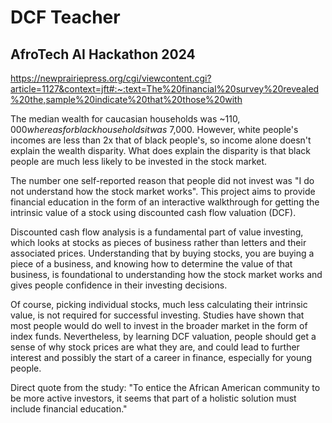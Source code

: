 # DCF Teacher
## AfroTech AI Hackathon 2024



https://newprairiepress.org/cgi/viewcontent.cgi?article=1127&context=jft#:~:text=The%20financial%20survey%20revealed%20the,sample%20indicate%20that%20those%20with

The median wealth for caucasian households was ~$110,000 whereas for black households it was ~$7,000. However, white people's incomes are less than 2x that of black people's, so income alone doesn't explain the wealth disparity. What does explain the disparity is that black people are much less likely to be invested in the stock market.

The number one self-reported reason that people did not invest was "I do not understand how the stock market works". This project aims to provide financial education in the form of an interactive walkthrough for getting the intrinsic value of a stock using discounted cash flow valuation (DCF). 

Discounted cash flow analysis is a fundamental part of value investing, which looks at stocks as pieces of business rather than letters and their associated prices. Understanding that by buying stocks, you are buying a piece of a business, and knowing how to determine the value of that business, is foundational to understanding how the stock market works and gives people confidence in their investing decisions. 

Of course, picking individual stocks, much less calculating their intrinsic value, is not required for successful investing. Studies have shown that most people would do well to invest in the broader market in the form of index funds. Nevertheless, by learning DCF valuation, people should get a sense of why stock prices are what they are, and could lead to further interest and possibly the start of a career in finance, especially for young people.

Direct quote from the study: "To entice the African American community to be more active investors, it seems that
part of a holistic solution must include financial education."